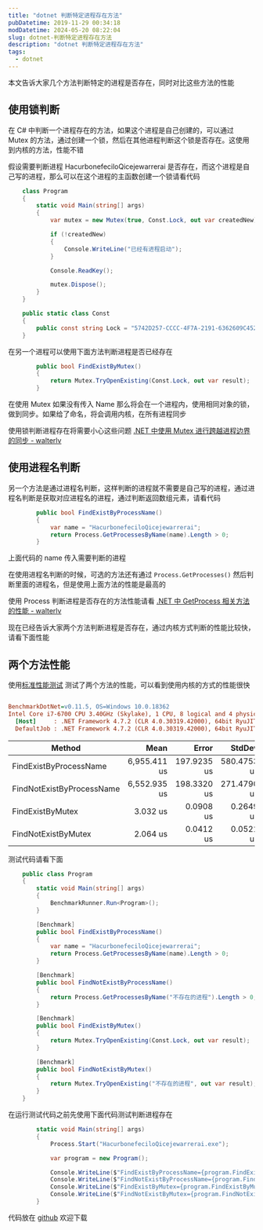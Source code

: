 ```yaml
---
title: "dotnet 判断特定进程存在方法"
pubDatetime: 2019-11-29 00:34:18
modDatetime: 2024-05-20 08:22:04
slug: dotnet-判断特定进程存在方法
description: "dotnet 判断特定进程存在方法"
tags:
  - dotnet
---
```





本文告诉大家几个方法判断特定的进程是否存在，同时对比这些方法的性能

<!--more-->


<!-- CreateTime:2019/11/29 8:34:18 -->

<!-- csdn -->

## 使用锁判断

在 C# 中判断一个进程存在的方法，如果这个进程是自己创建的，可以通过 Mutex 的方法，通过创建一个锁，然后在其他进程判断这个锁是否存在。这使用到内核的方法，性能不错

假设需要判断进程 HacurbonefeciloQicejewarrerai 是否存在，而这个进程是自己写的进程，那么可以在这个进程的主函数创建一个锁请看代码

```csharp
    class Program
    {
        static void Main(string[] args)
        {
            var mutex = new Mutex(true, Const.Lock, out var createdNew);

            if (!createdNew)
            {
                Console.WriteLine("已经有进程启动");
            }

            Console.ReadKey();

            mutex.Dispose();
        }
    }

    public static class Const
    {
        public const string Lock = "5742D257-CCCC-4F7A-2191-6362609C452D";
    }
```

在另一个进程可以使用下面方法判断进程是否已经存在

```csharp
        public bool FindExistByMutex()
        {
            return Mutex.TryOpenExisting(Const.Lock, out var result);
        }
```

在使用 Mutex 如果没有传入 Name 那么将会在一个进程内，使用相同对象的锁，做到同步。如果给了命名，将会调用内核，在所有进程同步



使用锁判断进程存在将需要小心这些问题 [.NET 中使用 Mutex 进行跨越进程边界的同步 - walterlv](https://blog.walterlv.com/post/mutex-in-dotnet.html )

## 使用进程名判断

另一个方法是通过进程名判断，这样判断的进程就不需要是自己写的进程，通过进程名判断是获取对应进程名的进程，通过判断返回数组元素，请看代码

```csharp
        public bool FindExistByProcessName()
        {
            var name = "HacurbonefeciloQicejewarrerai";
            return Process.GetProcessesByName(name).Length > 0;
        }
```

上面代码的 name 传入需要判断的进程

在使用进程名判断的时候，可选的方法还有通过 `Process.GetProcesses()` 然后判断里面的进程名，但是使用上面方法的性能是最高的

使用 Process 判断进程是否存在的方法性能请看 [.NET 中 GetProcess 相关方法的性能 - walterlv](https://blog.walterlv.com/post/performance-of-get-process.html )

现在已经告诉大家两个方法判断进程是否存在，通过内核方式判断的性能比较快，请看下面性能

## 两个方法性能

使用[标准性能测试](https://blog.lindexi.com/post/C-%E6%A0%87%E5%87%86%E6%80%A7%E8%83%BD%E6%B5%8B%E8%AF%95.html ) 测试了两个方法的性能，可以看到使用内核的方式的性能很快

``` ini

BenchmarkDotNet=v0.11.5, OS=Windows 10.0.18362
Intel Core i7-6700 CPU 3.40GHz (Skylake), 1 CPU, 8 logical and 4 physical cores
  [Host]     : .NET Framework 4.7.2 (CLR 4.0.30319.42000), 64bit RyuJIT-v4.8.4010.0
  DefaultJob : .NET Framework 4.7.2 (CLR 4.0.30319.42000), 64bit RyuJIT-v4.8.4010.0


```

|                    Method |         Mean |       Error |      StdDev |
|-------------------------- |-------------:|------------:|------------:|
|    FindExistByProcessName | 6,955.411 us | 197.9235 us | 580.4753 us |
| FindNotExistByProcessName | 6,552.935 us | 198.3320 us | 271.4790 us |
|          FindExistByMutex |     3.032 us |   0.0908 us |   0.2649 us |
|       FindNotExistByMutex |     2.064 us |   0.0412 us |   0.0521 us |

测试代码请看下面

```csharp
    public class Program
    {
        static void Main(string[] args)
        {
            BenchmarkRunner.Run<Program>();
        }

        [Benchmark]
        public bool FindExistByProcessName()
        {
            var name = "HacurbonefeciloQicejewarrerai";
            return Process.GetProcessesByName(name).Length > 0;
        }

        [Benchmark]
        public bool FindNotExistByProcessName()
        {
            return Process.GetProcessesByName("不存在的进程").Length > 0;
        }

        [Benchmark]
        public bool FindExistByMutex()
        {
            return Mutex.TryOpenExisting(Const.Lock, out var result);
        }

        [Benchmark]
        public bool FindNotExistByMutex()
        {
            return Mutex.TryOpenExisting("不存在的进程", out var result);
        }
    }
```

在运行测试代码之前先使用下面代码测试判断进程存在

```csharp
        static void Main(string[] args)
        {
            Process.Start("HacurbonefeciloQicejewarrerai.exe");

            var program = new Program();

            Console.WriteLine($"FindExistByProcessName={program.FindExistByProcessName()}");
            Console.WriteLine($"FindNotExistByProcessName={program.FindNotExistByProcessName()}");
            Console.WriteLine($"FindExistByMutex={program.FindExistByMutex()}");
            Console.WriteLine($"FindNotExistByMutex={program.FindNotExistByMutex()}");
        }
```

代码放在 [github](https://github.com/lindexi/lindexi_gd/tree/321deaa01e76f3b3a21271e7200e6ecc0529587e/HacurbonefeciloQicejewarrerai) 欢迎下载

